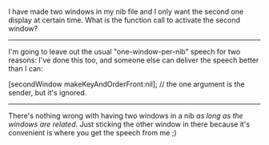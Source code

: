 

I have made two windows in my nib file and I only want the second one display at certain time.  What is the function call to activate the second window?

----
I'm going to leave out the usual "one-window-per-nib" speech for two reasons: I've done this too, and someone else can deliver the speech better than I can:

    

[secondWindow makeKeyAndOrderFront:nil]; // the one argument is the sender, but it's ignored.



----

There's nothing wrong with having two windows in a nib *as long as the windows are related.* Just sticking the other window in there because it's convenient is where you get the speech from me ;)